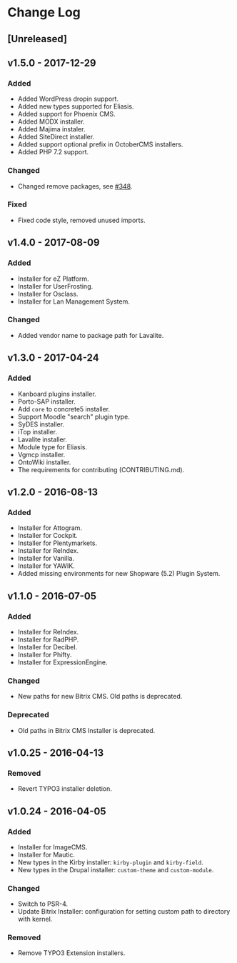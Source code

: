 # Change Log

## [Unreleased]

## v1.5.0 - 2017-12-29

### Added

- Added WordPress dropin support.
- Added new types supported for Eliasis.
- Added support for Phoenix CMS.
- Added MODX installer.
- Added Majima instaler.
- Added SiteDirect installer.
- Added support optional prefix in OctoberCMS installers.
- Added PHP 7.2 support.

### Changed

- Changed remove packages, see [#348](https://github.com/composer/installers/pull/348).

### Fixed

- Fixed code style, removed unused imports.

## v1.4.0 - 2017-08-09

### Added

- Installer for eZ Platform.
- Installer for UserFrosting.
- Installer for Osclass.
- Installer for Lan Management System.

### Changed

- Added vendor name to package path for Lavalite.

## v1.3.0 - 2017-04-24

### Added

- Kanboard plugins installer.
- Porto-SAP installer.
- Add `core` to concrete5 installer.
- Support Moodle "search" plugin type.
- SyDES installer.
- iTop installer.
- Lavalite installer.
- Module type for Eliasis.
- Vgmcp installer.
- OntoWiki installer.
- The requirements for contributing (CONTRIBUTING.md).

## v1.2.0 - 2016-08-13

### Added

- Installer for Attogram.
- Installer for Cockpit.
- Installer for Plentymarkets.
- Installer for ReIndex.
- Installer for Vanilla.
- Installer for YAWIK.
- Added missing environments for new Shopware (5.2) Plugin System.

## v1.1.0 - 2016-07-05

### Added

- Installer for ReIndex.
- Installer for RadPHP.
- Installer for Decibel.
- Installer for Phifty.
- Installer for ExpressionEngine.

### Changed

- New paths for new Bitrix CMS. Old paths is deprecated.

### Deprecated

- Old paths in Bitrix CMS Installer is deprecated.

## v1.0.25 - 2016-04-13

### Removed

- Revert TYPO3 installer deletion.

## v1.0.24 - 2016-04-05

### Added

- Installer for ImageCMS.
- Installer for Mautic.
- New types in the Kirby installer: `kirby-plugin` and `kirby-field`.
- New types in the Drupal installer: `custom-theme` and `custom-module`.

### Changed

- Switch to PSR-4.
- Update Bitrix Installer: configuration for setting custom path to directory with kernel.

### Removed

- Remove TYPO3 Extension installers.
